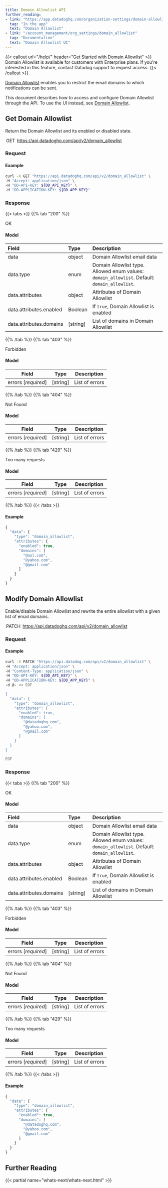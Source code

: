 ```yaml
---
title: Domain Allowlist API
further_reading:
- link: "https://app.datadoghq.com/organization-settings/domain-allowlist"
  tag: "In the app"
  text: "Domain Allowlist"
- link: "/account_management/org_settings/domain_allowlist"
  tag: "Documentation"
  text: "Domain Allowlist UI"
---
```


{{< callout url="/help/" header="Get Started with Domain Allowlist" >}}
  Domain Allowlist is available for customers with Enterprise plans. If you're interested in this feature, contact Datadog support to request access.
{{< /callout >}} 

[Domain Allowlist][1] enables you to restrict the email domains to which notifications can be sent. 

This document describes how to access and configure Domain Allowlist through the API. To use the UI instead, see [Domain Allowlist][1].

## Get Domain Allowlist

Return the Domain Allowlist and its enabled or disabled state.

<span style="padding:3px" class="font-semibold text-api-get bg-bg-api-get">GET</span>
https://api.datadoghq.com/api/v2/domain_allowlist

### Request

#### Example

```bash
curl -X GET "https://api.datadoghq.com/api/v2/domain_allowlist" \
-H "Accept: application/json" \
-H "DD-API-KEY: ${DD_API_KEY}" \
-H "DD-APPLICATION-KEY: ${DD_APP_KEY}"
```

### Response

{{< tabs >}}
{{% tab "200" %}}

OK

#### Model

| Field | Type | Description |
| :----- | :---- | :----------- |
| data | object | Domain Allowlist email data |
| data.type | enum | Domain Allowlist type. Allowed enum values: `domain_allowlist`. Default: `domain_allowlist`.|
| data.attributes | object | Attributes of Domain Allowlist |
| data.attributes.enabled | Boolean | If `true`, Domain Allowlist is enabled |
| data.attributes.domains | [string] | List of domains in Domain Allowlist |

{{% /tab %}}
{{% tab "403" %}}

Forbidden

#### Model

| Field | Type | Description |
| ----- | ---- | ----------- |
| errors \[_required_\] | [string] | List of errors |

{{% /tab %}}
{{% tab "404" %}}

Not Found

#### Model

| Field | Type | Description |
| ----- | ---- | ----------- |
| errors \[_required_\] | [string] | List of errors |

{{% /tab %}}
{{% tab "429" %}}

Too many requests

#### Model

| Field | Type | Description |
| ----- | ---- | ----------- |
| errors \[_required_\] | [string] | List of errors |

{{% /tab %}}
{{< /tabs >}}

#### Example

```js
{
  "data": {
    "type": "domain_allowlist",
    "attributes": {
      "enabled": true,
      "domains": [
        "@aol.com",
        "@yahoo.com",
        "@gmail.com"
      ]
    }
  }
}
```

## Modify Domain Allowlist

Enable/disable Domain Allowlist and rewrite the entire allowlist with a given list of email domains.

<span style="padding:3px" class="font-semibold text-api-get bg-bg-api-get">PATCH</span>
https://api.datadoghq.com/api/v2/domain_allowlist

### Request

#### Example

```bash
curl -X PATCH "https://api.datadog.com/api/v2/domain_allowlist" \
-H "Accept: application/json" \
-H "Content-Type: application/json" \
-H "DD-API-KEY: ${DD_API_KEY}" \
-H "DD-APPLICATION-KEY: ${DD_APP_KEY}" \
-d @- << EOF

{
  "data": {
    "type": "domain_allowlist",
    "attributes": {
      "enabled": true,
      "domains": [
        "@datadoghq.com",
        "@yahoo.com",
        "@gmail.com"
      ]
    }
  }
}

EOF
```

### Response

{{< tabs >}}
{{% tab "200" %}}

OK

#### Model

| Field | Type | Description |
| :----- | :---- | :----------- |
| data | object | Domain Allowlist email data |
| data.type | enum | Domain Allowlist type. Allowed enum values: `domain_allowlist`. Default: `domain_allowlist`.|
| data.attributes | object | Attributes of Domain Allowlist |
| data.attributes.enabled | Boolean | If `true`, Domain Allowlist is enabled |
| data.attributes.domains | [string] | List of domains in Domain Allowlist |

{{% /tab %}}
{{% tab "403" %}}

Forbidden

#### Model

| Field | Type | Description |
| ----- | ---- | ----------- |
| errors \[_required_\] | [string] | List of errors |

{{% /tab %}}
{{% tab "404" %}}

Not Found

#### Model

| Field | Type | Description |
| ----- | ---- | ----------- |
| errors \[_required_\] | [string] | List of errors |

{{% /tab %}}
{{% tab "429" %}}

Too many requests

#### Model

| Field | Type | Description |
| ----- | ---- | ----------- |
| errors \[_required_\] | [string] | List of errors |

{{% /tab %}}
{{< /tabs >}}

#### Example

```js
{
  "data": {
    "type": "domain_allowlist",
    "attributes": {
      "enabled": true,
      "domains": [
        "@datadoghq.com",
        "@yahoo.com",
        "@gmail.com"
      ]
    }
  }
}
```

## Further Reading

{{< partial name="whats-next/whats-next.html" >}}

[1]: /account_management/org_settings/domain_allowlist
